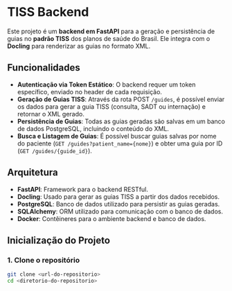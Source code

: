 # TISS Backend

Este projeto é um **backend em FastAPI** para a geração e persistência de guias no **padrão TISS** dos planos de saúde do Brasil. Ele integra com o **Docling** para renderizar as guias no formato XML.

## Funcionalidades

- **Autenticação via Token Estático**: O backend requer um token específico, enviado no header de cada requisição.
- **Geração de Guias TISS**: Através da rota POST `/guides`, é possível enviar os dados para gerar a guia TISS (consulta, SADT ou internação) e retornar o XML gerado.
- **Persistência de Guias**: Todas as guias geradas são salvas em um banco de dados PostgreSQL, incluindo o conteúdo do XML.
- **Busca e Listagem de Guias**: É possível buscar guias salvas por nome do paciente (`GET /guides?patient_name={nome}`) e obter uma guia por ID (`GET /guides/{guide_id}`).

## Arquitetura

- **FastAPI**: Framework para o backend RESTful.
- **Docling**: Usado para gerar as guias TISS a partir dos dados recebidos.
- **PostgreSQL**: Banco de dados utilizado para persistir as guias geradas.
- **SQLAlchemy**: ORM utilizado para comunicação com o banco de dados.
- **Docker**: Contêineres para o ambiente backend e banco de dados.

## Inicialização do Projeto

### 1. Clone o repositório

```bash
git clone <url-do-repositorio>
cd <diretorio-do-repositorio>
